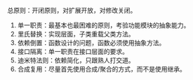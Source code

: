 总原则：开闭原则，对扩展开放，对修改关闭。

1. 单一职责：最基本也最困难的原则，考验功能模块的抽象能力。
2. 里氏替换：实现层面，子类重载父类方法。
3. 依赖倒置：函数设计的问题，函数必须使用抽象方法。
4. 接口隔离：单一职责在接口层面的要求。
5. 迪米特法则：依赖简化，只跟熟人打交道。
6. 合成复用：尽量首先使用合成/聚合的方式，而不是使用继承。
